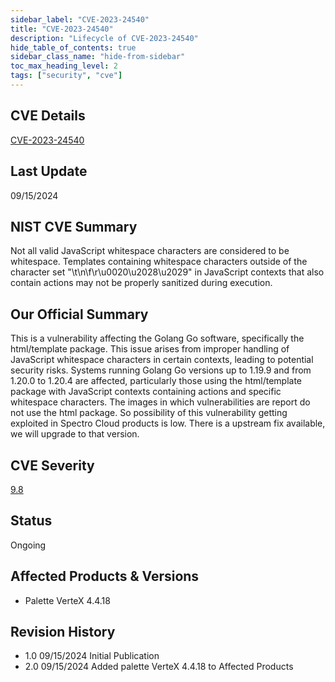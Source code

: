 ```yaml
---
sidebar_label: "CVE-2023-24540"
title: "CVE-2023-24540"
description: "Lifecycle of CVE-2023-24540"
hide_table_of_contents: true
sidebar_class_name: "hide-from-sidebar"
toc_max_heading_level: 2
tags: ["security", "cve"]
---
```


## CVE Details

[CVE-2023-24540](https://nvd.nist.gov/vuln/detail/CVE-2023-24540)

## Last Update

09/15/2024

## NIST CVE Summary

Not all valid JavaScript whitespace characters are considered to be whitespace. Templates containing whitespace characters outside of the character set "\t\n\f\r\u0020\u2028\u2029" in JavaScript contexts that also contain actions may not be properly sanitized during execution.

## Our Official Summary

This is a vulnerability affecting the Golang Go software, specifically the html/template package. This issue arises from improper handling of JavaScript
whitespace characters in certain contexts, leading to potential security risks. Systems running Golang Go versions up to 1.19.9 and from 1.20.0 to 1.20.4
are affected, particularly those using the html/template package with JavaScript contexts containing actions and specific whitespace characters.
The images in which vulnerabilities are report do not use the html package. So possibility of this vulnerability getting exploited in Spectro Cloud
products is low. There is a upstream fix available, we will upgrade to that version.

## CVE Severity

[9.8](https://nvd.nist.gov/vuln/detail/CVE-2023-24540)

## Status

Ongoing

## Affected Products & Versions

- Palette VerteX 4.4.18

## Revision History

- 1.0 09/15/2024 Initial Publication
- 2.0 09/15/2024 Added palette VerteX 4.4.18 to Affected Products